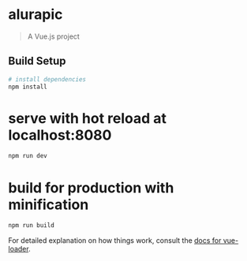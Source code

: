 # alurapic

> A Vue.js project
## Build Setup
```bash
# install dependencies
npm install
```
 
# serve with hot reload at localhost:8080
```bash
npm run dev
```
 
# build for production with minification
```bash
npm run build
```
For detailed explanation on how things work, consult the [docs for vue-loader](http://vuejs.github.io/vue-loader).
